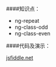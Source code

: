 ####知识点：

+ ng-repeat
+ ng-class-odd
+ ng-class-even

####代码及演示：

[jsfiddle.net](https://jsfiddle.net/Lionney/kmqf1hpq/)
